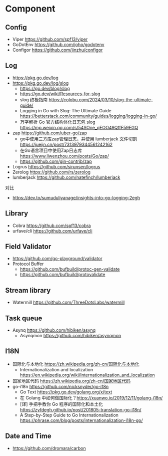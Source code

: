 # Component

## Config
- Viper https://github.com/spf13/viper
- GoDotEnv https://github.com/joho/godotenv
- Configor https://github.com/jinzhu/configor


## Log
- https://pkg.go.dev/log
- https://pkg.go.dev/log/slog
  - https://go.dev/blog/slog
  - https://go.dev/wiki/Resources-for-slog
  - slog 终极指南 https://colobu.com/2024/03/10/slog-the-ultimate-guide/
  - Logging in Go with Slog: The Ultimate Guide https://betterstack.com/community/guides/logging/logging-in-go/
  - 万字解析 Go 官方结构体化日志包 slog https://mp.weixin.qq.com/s/54SOne_qEOO49QffF59EGQ
- zap https://github.com/uber-go/zap
  - go中使用三方库zap管理日志，并使用 lumberjack 文件切割 https://juejin.cn/post/7313979344561242162
  - 在Go语言项目中使用Zap日志库 https://www.liwenzhou.com/posts/Go/zap/
  - https://github.com/gin-contrib/zap
- Logrus https://github.com/sirupsen/logrus
- Zerolog https://github.com/rs/zerolog
- lumberjack https://github.com/natefinch/lumberjack

对比
- https://dev.to/sumuduliyanage/insights-into-go-logging-2egh


## Library
- Cobra https://github.com/spf13/cobra
- urfave/cli https://github.com/urfave/cli


## Field Validator
- https://github.com/go-playground/validator
- Protocol Buffer
  - https://github.com/bufbuild/protoc-gen-validate
  - https://github.com/bufbuild/protovalidate


## Stream library
- Watermill https://github.com/ThreeDotsLabs/watermill


## Task queue
- Asynq https://github.com/hibiken/asynq
  - Asynqmon https://github.com/hibiken/asynqmon


## I18N
- 国际化与本地化 https://zh.wikipedia.org/zh-cn/国际化与本地化
  - Internationalization and localization https://en.wikipedia.org/wiki/Internationalization_and_localization
- 国家地区代码 https://zh.wikipedia.org/zh-cn/国家地区代码
- go-i18n https://github.com/nicksnyder/go-i18n
  - Go Text https://pkg.go.dev/golang.org/x/text
  - 在 Golang 中如何做国际化？https://xuanwo.io/2019/12/11/golang-i18n/
  - [译] 手把手教你 Go 程序的国际化和本土化 https://zyfdegh.github.io/post/201805-translation-go-i18n/
  - A Step-by-Step Guide to Go Internationalization https://phrase.com/blog/posts/internationalization-i18n-go/


## Date and Time
- https://github.com/dromara/carbon
